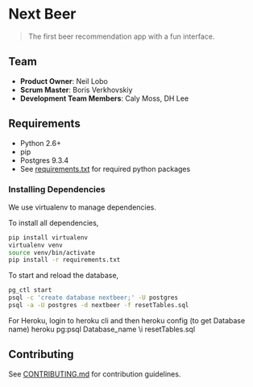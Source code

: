 # Next Beer

> The first beer recommendation app with a fun interface.

## Team

  - __Product Owner__: Neil Lobo
  - __Scrum Master__: Boris Verkhovskiy
  - __Development Team Members__: Caly Moss, DH Lee

## Requirements

  - Python 2.6+
  - pip
  - Postgres 9.3.4
  - See [requirements.txt](requirements.txt) for required python packages

### Installing Dependencies


We use virtualenv to manage dependencies.

To install all dependencies,

```sh
pip install virtualenv
virtualenv venv
source venv/bin/activate
pip install -r requirements.txt
```

To start and reload the database,

```sh
pg_ctl start
psql -c 'create database nextbeer;' -U postgres
psql -a -U postgres -d nextbeer -f resetTables.sql
```
For Heroku, login to heroku cli and then
heroku config (to get Database name)
heroku pg:psql Database_name
\i resetTables.sql

## Contributing

See [CONTRIBUTING.md](CONTRIBUTING.md) for contribution guidelines.
